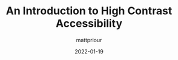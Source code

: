 ---
author: mattpriour
date: 2022-01-19
permalink: false
publisher: thepracticaldev
tags:
  - accessibility
  - contrast
target_url: https://dev.to/mpriour/an-introduction-to-high-contrast-accessibility-4im4
title: An Introduction to High Contrast Accessibility
---